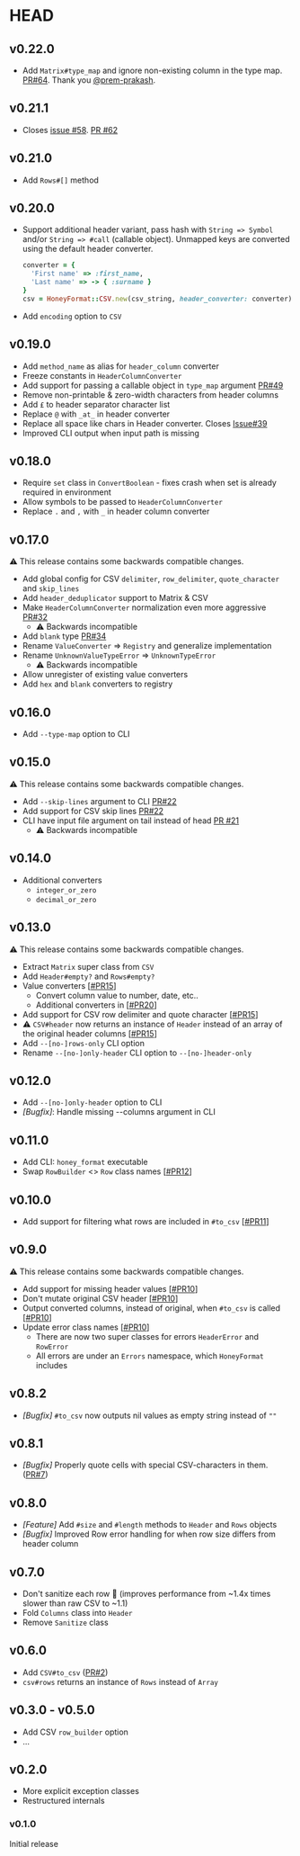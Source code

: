 # HEAD

## v0.22.0

* Add `Matrix#type_map` and ignore non-existing column in the type map. [PR#64](https://github.com/buren/honey_format/pull/64). Thank you [@prem-prakash](https://github.com/prem-prakash).

## v0.21.1

* Closes [issue #58](https://github.com/buren/honey_format/issues/58). [PR #62](https://github.com/buren/honey_format/pull/62)

## v0.21.0

* Add `Rows#[]` method

## v0.20.0

* Support additional header variant, pass hash with `String => Symbol` and/or `String => #call` (callable object). Unmapped keys are converted using the default header converter.
    ```ruby
    converter = {
      'First name' => :first_name,
      'Last name' => -> { :surname }
    }
    csv = HoneyFormat::CSV.new(csv_string, header_converter: converter)
    ```
* Add `encoding` option to `CSV`

## v0.19.0

* Add `method_name` as alias for `header_column` converter
* Freeze constants in `HeaderColumnConverter`
* Add support for passing a callable object in `type_map` argument [PR#49](https://github.com/buren/honey_format/pull/49)
* Remove non-printable & zero-width characters from header columns
* Add `£` to header separator character list
* Replace `@` with `_at_` in header converter
* Replace all space like chars in Header converter. Closes [Issue#39]([PR#49](https://github.com/buren/honey_format/issues/39))
* Improved CLI output when input path is missing

## v0.18.0

* Require `set` class in `ConvertBoolean` - fixes crash when set is already required in environment
* Allow symbols to be passed to `HeaderColumnConverter`
* Replace `.` and `,` with `_` in header column converter

## v0.17.0

:warning: This release contains some backwards compatible changes.

* Add global config for CSV `delimiter`, `row_delimiter`, `quote_character` and `skip_lines`
* Add `header_deduplicator` support to Matrix & CSV
* Make `HeaderColumnConverter` normalization even more aggressive [PR#32](https://github.com/buren/honey_format/pull/32)
  - :warning: Backwards incompatible
* Add `blank` type [PR#34](https://github.com/buren/honey_format/pull/34)
* Rename `ValueConverter` => `Registry` and generalize implementation
* Rename `UnknownValueTypeError` => `UnknownTypeError`
  - :warning: Backwards incompatible
* Allow unregister of existing value converters
* Add `hex` and `blank` converters to registry

## v0.16.0

* Add `--type-map` option to CLI

## v0.15.0

:warning: This release contains some backwards compatible changes.

* Add `--skip-lines` argument to CLI [PR#22](https://github.com/buren/honey_format/pull/22)
* Add support for CSV skip lines [PR#22](https://github.com/buren/honey_format/pull/22)
* CLI have input file argument on tail instead of head [PR #21](https://github.com/buren/honey_format/pull/21)
  - :warning: Backwards incompatible

## v0.14.0

* Additional converters
  + `integer_or_zero`
  + `decimal_or_zero`

## v0.13.0

:warning: This release contains some backwards compatible changes.

* Extract `Matrix` super class from `CSV`
* Add `Header#empty?` and `Rows#empty?`
* Value converters [[#PR15](https://github.com/buren/honey_format/pull/15)]
  + Convert column value to number, date, etc..
  + Additional converters in [[#PR20](https://github.com/buren/honey_format/pull/20)]
* Add support for CSV row delimiter and quote character [[#PR15](https://github.com/buren/honey_format/pull/15)]
* :warning: `CSV#header` now returns an instance of `Header` instead of an array of the original header columns [[#PR15](https://github.com/buren/honey_format/pull/15)]
* Add `--[no-]rows-only` CLI option
* Rename `--[no-]only-header` CLI option to `--[no-]header-only`

## v0.12.0

* Add `--[no-]only-header` option to CLI
* _[Bugfix]_: Handle missing --columns argument in CLI

## v0.11.0

* Add CLI: `honey_format` executable
* Swap `RowBuilder` <> `Row` class names [[#PR12](https://github.com/buren/honey_format/pull/12)]

## v0.10.0

* Add support for filtering what rows are included in `#to_csv` [[#PR11](https://github.com/buren/honey_format/pull/11)]

## v0.9.0

:warning: This release contains some backwards compatible changes.

* Add support for missing header values [[#PR10](https://github.com/buren/honey_format/pull/10)]
* Don't mutate original CSV header [[#PR10](https://github.com/buren/honey_format/pull/10)]
* Output converted columns, instead of original, when `#to_csv` is called [[#PR10](https://github.com/buren/honey_format/pull/10)]
* Update error class names [[#PR10](https://github.com/buren/honey_format/pull/10)]
  - There are now two super classes for errors `HeaderError` and `RowError`
  - All errors are under an `Errors` namespace, which `HoneyFormat` includes

## v0.8.2

* _[Bugfix]_ `#to_csv` now outputs nil values as empty string instead of `""`

## v0.8.1

* _[Bugfix]_ Properly quote cells with special CSV-characters in them. ([PR#7](https://github.com/buren/honey_format/pull/7))

## v0.8.0

* _[Feature]_ Add `#size` and `#length` methods to `Header` and `Rows` objects
* _[Bugfix]_ Improved Row error handling for when row size differs from header column


## v0.7.0

* Don't sanitize each row :rocket: (improves performance from ~1.4x times slower than raw CSV to ~1.1)
* Fold `Columns` class into `Header`
* Remove `Sanitize` class

## v0.6.0

* Add `CSV#to_csv` ([PR#2](https://github.com/buren/honey_format/pull/2))
* `csv#rows` returns an instance of `Rows` instead of `Array`

## v0.3.0 - v0.5.0

* Add CSV `row_builder` option
* ...

## v0.2.0

* More explicit exception classes
* Restructured internals

### v0.1.0

Initial release
